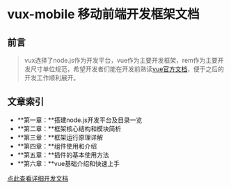 # vux-mobile 移动前端开发框架文档

## 前言

> vux选择了node.js作为开发平台，vue作为主要开发框架，rem作为主要开发尺寸单位规范，希望开发者们能在开发前熟读[vue官方文档](http://cn.vuejs.org/)，便于之后的开发工作顺利展开。


## 文章索引

* **第一章：**搭建node.js开发平台及目录一览
* **第二章：**框架核心结构和模块简析    
* **第三章：**框架运行原理详解   
* **第四章：**组件使用和介绍
* **第五章：**插件的基本使用方法
* **第六章：**vue基础介绍和快速上手


[点此查看详细开发文档](https://owlaford.gitbooks.io/vux-mobile-framework/content/)
